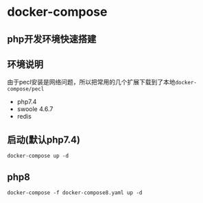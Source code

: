 # docker-compose
## php开发环境快速搭建
## 环境说明
由于pecl安装是网络问题，所以把常用的几个扩展下载到了本地`docker-compose/pecl`
- php7.4
- swoole 4.6.7 
- redis

## 启动(默认php7.4)
``
docker-compose up -d
``
## php8
```docker-compose -f docker-compose8.yaml up -d```
